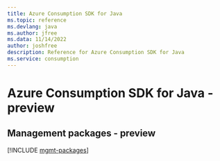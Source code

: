 ```yaml
---
title: Azure Consumption SDK for Java
ms.topic: reference
ms.devlang: java
ms.author: jfree
ms.data: 11/14/2022
author: joshfree
description: Reference for Azure Consumption SDK for Java
ms.service: consumption
---
```

# Azure Consumption SDK for Java - preview

## Management packages - preview
[!INCLUDE [mgmt-packages](consumption-mgmt-index.md)]